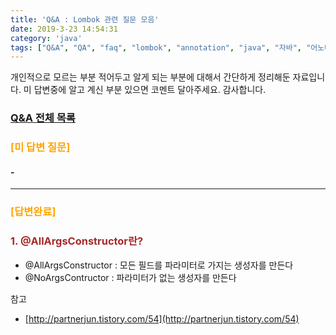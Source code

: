 ```yaml
---
title: 'Q&A : Lombok 관련 질문 모음'
date: 2019-3-23 14:54:31
category: 'java'
tags: ["Q&A", "QA", "faq", "lombok", "annotation", "java", "자바", "어노테이션"]
---
```


개인적으로 모르는 부분 적어두고 알게 되는 부분에 대해서 간단하게 정리해둔 자료입니다.
미 답변중에 알고 계신 부분 있으면 코멘트 달아주세요. 감사합니다.

### [Q&A 전체 목록](https://advenoh.tistory.com/35)

### <span style="color:orange">[미 답변 질문]</span>

#### -

---

### <span style="color:orange">[답변완료]</span>

### <span style="color:brown">1. @AllArgsConstructor란?</span>

- @AllArgsConstructor : 모든 필드를 파라미터로 가지는 생성자를 만든다
- @NoArgsContructor : 파라미터가 없는 생성자를 만든다

참고

* [http://partnerjun.tistory.com/54](http://partnerjun.tistory.com/54)
